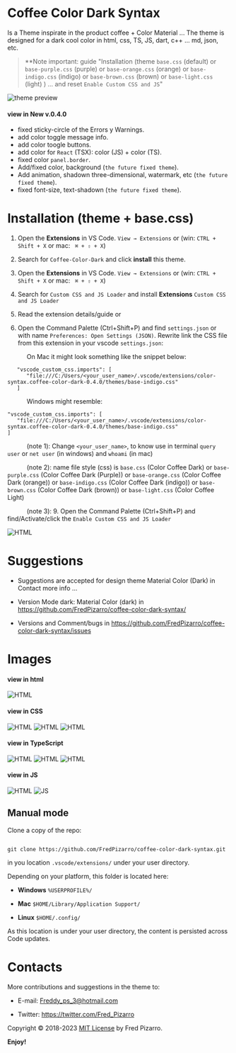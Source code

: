 

# Coffee Color Dark Syntax

Is a Theme inspirate in the product coffee + Color Material ... The theme is designed for a dark cool color in html, css, TS, JS, dart, c++ ... md, json, etc.

> **Note important: guide "Installation (theme `base.css` (default) or `base-purple.css` (purple) or `base-orange.css` (orange) or `base-indigo.css` (indigo) or `base-brown.css` (brown) or `base-light.css` (light) ) ... and reset `Enable Custom CSS and JS`"

![theme preview](https://i.imgur.com/ISoQt4k.png)

#### view in New v.0.4.0
   * fixed sticky-circle of the Errors y Warnings.
   * add color toggle message info.
   * add color toogle buttons.
   * add color for `React` (TSX): color (JS) + color (TS).
   * fixed color `panel.border`.
   * Add/fixed color, background (`the future fixed theme`).
   * Add animation, shadown three-dimensional, watermark, etc (`the future fixed theme`).
   * fixed font-size, text-shadown (`the future fixed theme`).

# Installation (theme + base.css)
 

1. Open the **Extensions** in VS Code. `View → Extensions` or (win: `CTRL + Shift + X` or mac: ` ⌘ + ⇧ + X`)

1. Search for `Coffee-Color-Dark` and click **install** this theme.

1. Open the **Extensions** in VS Code. `View → Extensions` or (win: `CTRL + Shift + X` or mac: ` ⌘ + ⇧ + X`)

1. Search for `Custom CSS and JS Loader` and install **Extensions**  `Custom CSS and JS Loader`

1. Read the extension details/guide or

1. Open the Command Palette (Ctrl+Shift+P) and find `settings.json` or
   with name `Preferences: Open Settings (JSON)`. Rewrite link the CSS file
   from this extension in your vscode `settings.json`:

&emsp; &emsp; &nbsp; On Mac it might look something like the snippet below: 
```
   "vscode_custom_css.imports": [
      "file:///C:/Users/<your_user_name>/.vscode/extensions/color-syntax.coffee-color-dark-0.4.0/themes/base-indigo.css"
   ]
``` 

&emsp; &emsp; &nbsp; Windows might resemble: 
```
"vscode_custom_css.imports": [
   "file:///C:/Users/<your_user_name>/.vscode/extensions/color-syntax.coffee-color-dark-0.4.0/themes/base-indigo.css"
]
```

&emsp; &emsp; &nbsp; (note 1): Change `<your_user_name>`, to know use in terminal `query user` or `net user` (in windows) and  `whoami` (in mac)

&emsp; &emsp; &nbsp; (note 2):  name file style (css) is `base.css` (Color Coffee Dark) or `base-purple.css` (Color Coffee Dark (Purple)) or `base-orange.css` (Color Coffee Dark (orange)) or `base-indigo.css` (Color Coffee Dark (indigo)) or `base-brown.css` (Color Coffee Dark (brown)) or `base-light.css` (Color Coffee Light)

&emsp; &emsp; &nbsp; (note 3):  9. Open the Command Palette (Ctrl+Shift+P) and find/Activate/click the `Enable Custom CSS and JS Loader`

![HTML](https://i.imgur.com/vKK2Fjr.gif)

# Suggestions

* Suggestions are accepted for design theme Material Color (Dark) in Contact more info ...

* Version Mode dark: Material Color (dark) in https://github.com/FredPizarro/coffee-color-dark-syntax/

* Versions and Comment/bugs in https://github.com/FredPizarro/coffee-color-dark-syntax/issues


# Images



#### view in html

![HTML](https://i.imgur.com/4Ago6iH.png)

#### view in CSS

![HTML](https://i.imgur.com/pCGZe9Y.png)
![HTML](https://i.imgur.com/G54pE1i.png)
![HTML](https://i.imgur.com/62DLtwk.png)

#### view in TypeScript

![HTML](https://i.imgur.com/1wc99pF.png)
![HTML](https://i.imgur.com/EDSlOyD.png)
![HTML](https://i.imgur.com/7Mo4Ijv.png)

#### view in JS
![HTML](https://i.imgur.com/WG9F42G.png)
![JS](https://i.imgur.com/HsJmDcJ.png)
  

## Manual mode

Clone a copy of the repo:

  

```

git clone https://github.com/FredPizarro/coffee-color-dark-syntax.git

```

  

in you location `.vscode/extensions/` under your user directory.

  

Depending on your platform, this folder is located here:

*  **Windows**  `%USERPROFILE%/`

*  **Mac**  `$HOME/Library/Application Support/`

*  **Linux**  `$HOME/.config/`

  

As this location is under your user directory, the content is persisted across Code updates.


# Contacts

More contributions and suggestions in the theme to:

  

* E-mail: Freddy_ps_3@hotmail.com

* Twitter: https://twitter.com/Fred_Pizarro

  

Copyright © 2018-2023 [MIT License](https://github.com/FredPizarro/theme-light-coffee-color/blob/master/LICENSE/) by Fred Pizarro.

  

**Enjoy!**